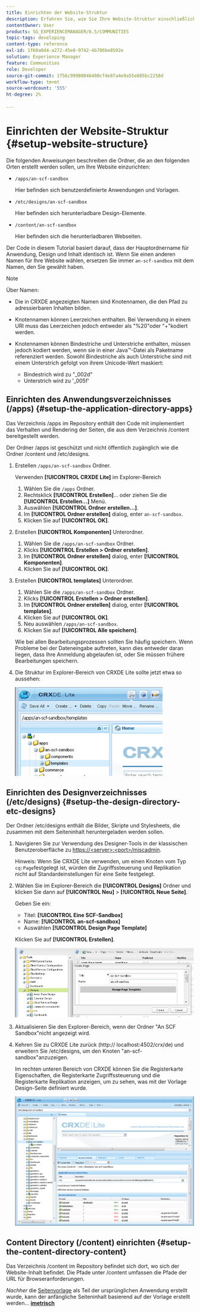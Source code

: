 ```yaml
---
title: Einrichten der Website-Struktur
description: Erfahren Sie, wie Sie Ihre Website-Struktur einschließlich der zu erstellenden Ordner einrichten.
contentOwner: User
products: SG_EXPERIENCEMANAGER/6.5/COMMUNITIES
topic-tags: developing
content-type: reference
exl-id: 1f60a0d4-a272-45e8-9742-4b706be8502e
solution: Experience Manager
feature: Communities
role: Developer
source-git-commit: 1f56c99980846400cfde8fa4e9a55e885bc2258d
workflow-type: tm+mt
source-wordcount: '555'
ht-degree: 2%

---
```


# Einrichten der Website-Struktur {#setup-website-structure}

Die folgenden Anweisungen beschreiben die Ordner, die an den folgenden Orten erstellt werden sollen, um Ihre Website einzurichten:

* `/apps/an-scf-sandbox`

  Hier befinden sich benutzerdefinierte Anwendungen und Vorlagen.

* `/etc/designs/an-scf-sandbox`

  Hier befinden sich herunterladbare Design-Elemente.

* `/content/an-scf-sandbox`

  Hier befinden sich die herunterladbaren Webseiten.

Der Code in diesem Tutorial basiert darauf, dass der Hauptordnername für Anwendung, Design und Inhalt identisch ist. Wenn Sie einen anderen Namen für Ihre Website wählen, ersetzen Sie immer `an-scf-sandbox` mit dem Namen, den Sie gewählt haben.

>[!NOTE]
>
>Über Namen:
>
>* Die in CRXDE angezeigten Namen sind Knotennamen, die den Pfad zu adressierbaren Inhalten bilden.
>* Knotennamen können Leerzeichen enthalten. Bei Verwendung in einem URI muss das Leerzeichen jedoch entweder als &quot;%20&quot;oder &quot;+&quot;kodiert werden.
>* Knotennamen können Bindestriche und Unterstriche enthalten, müssen jedoch kodiert werden, wenn sie in einer Java™-Datei als Paketname referenziert werden. Sowohl Bindestriche als auch Unterstriche sind mit einem Unterstrich gefolgt von ihrem Unicode-Wert maskiert:
>
>   * Bindestrich wird zu &quot;_002d&quot;
>   * Unterstrich wird zu &#39;_005f&#39;

## Einrichten des Anwendungsverzeichnisses (/apps) {#setup-the-application-directory-apps}

Das Verzeichnis /apps im Repository enthält den Code mit implementiert das Verhalten und Rendering der Seiten, die aus dem Verzeichnis /content bereitgestellt werden.

Der Ordner /apps ist geschützt und nicht öffentlich zugänglich wie die Ordner /content und /etc/designs.

1. Erstellen `/apps/an-scf-sandbox` Ordner.

   Verwenden **[!UICONTROL CRXDE Lite]** im Explorer-Bereich

   1. Wählen Sie die `/apps` Ordner.
   1. Rechtsklick **[!UICONTROL Erstellen]**... oder ziehen Sie die **[!UICONTROL Erstellen...]** Menü.
   1. Auswählen **[!UICONTROL Ordner erstellen...]**.
   1. Im **[!UICONTROL Ordner erstellen]** dialog, enter `an-scf-sandbox`.
   1. Klicken Sie auf **[!UICONTROL OK]**.

1. Erstellen **[!UICONTROL Komponenten]** Unterordner.

   1. Wählen Sie die `/apps/an-scf-sandbox` Ordner.
   1. Klicks **[!UICONTROL Erstellen > Ordner erstellen]**.
   1. Im **[!UICONTROL Ordner erstellen]** dialog, enter **[!UICONTROL Komponenten]**.
   1. Klicken Sie auf **[!UICONTROL OK]**.

1. Erstellen **[!UICONTROL templates]** Unterordner.

   1. Wählen Sie die `/apps/an-scf-sandbox` Ordner.
   1. Klicks **[!UICONTROL Erstellen > Ordner erstellen]**.
   1. Im **[!UICONTROL Ordner erstellen]** dialog, enter **[!UICONTROL templates]**.
   1. Klicken Sie auf **[!UICONTROL OK]**.
   1. Neu auswählen `/apps/an-scf-sandbox`.
   1. Klicken Sie auf **[!UICONTROL Alle speichern]**.

   Wie bei allen Bearbeitungsprozessen sollten Sie häufig speichern. Wenn Probleme bei der Dateneingabe auftreten, kann dies entweder daran liegen, dass Ihre Anmeldung abgelaufen ist, oder Sie müssen frühere Bearbeitungen speichern.

1. Die Struktur im Explorer-Bereich von CRXDE Lite sollte jetzt etwa so aussehen:

   ![crxde-template](assets/crxde-template.png)

## Einrichten des Designverzeichnisses (/etc/designs) {#setup-the-design-directory-etc-designs}

Der Ordner /etc/designs enthält die Bilder, Skripte und Stylesheets, die zusammen mit dem Seiteninhalt heruntergeladen werden sollen.

1. Navigieren Sie zur Verwendung des Designer-Tools in der klassischen Benutzeroberfläche zu [https://&lt;server>:&lt;port>/miscadmin](http://localhost:4502/miscadmin).

   Hinweis: Wenn Sie CRXDE Lite verwenden, um einen Knoten vom Typ `cq:Page`festgelegt ist, würden die Zugriffssteuerung und Replikation nicht auf Standardeinstellungen für eine Seite festgelegt.

1. Wählen Sie im Explorer-Bereich die **[!UICONTROL Designs]** Ordner und klicken Sie dann auf **[!UICONTROL Neu]** > **[!UICONTROL Neue Seite]**.

   Geben Sie ein:

   * Titel: **[!UICONTROL Eine SCF-Sandbox]**
   * Name: **[!UICONTROL an-scf-sandbox]**
   * Auswählen **[!UICONTROL Design Page Template]**

   Klicken Sie auf **[!UICONTROL Erstellen]**.

   ![design-template](assets/design-template.png)

1. Aktualisieren Sie den Explorer-Bereich, wenn der Ordner &quot;An SCF Sandbox&quot;nicht angezeigt wird.

1. Kehren Sie zu CRXDE Lite zurück (http:// localhost:4502/crx/de) und erweitern Sie /etc/designs, um den Knoten &quot;an-scf-sandbox&quot;anzuzeigen.

   Im rechten unteren Bereich von CRXDE können Sie die Registerkarte Eigenschaften, die Registerkarte Zugriffssteuerung und die Registerkarte Replikation anzeigen, um zu sehen, was mit der Vorlage Design-Seite definiert wurde.

   ![crxde-configure-template](assets/crxde-configure-template.png)

## Content Directory (/content) einrichten {#setup-the-content-directory-content}

Das Verzeichnis /content im Repository befindet sich dort, wo sich der Website-Inhalt befindet. Die Pfade unter /content umfassen die Pfade der URL für Browseranforderungen.

*Nachher* die [Seitenvorlage](initial-app.md#createthepagetemplate) als Teil der ursprünglichen Anwendung erstellt wurde, kann der anfängliche Seiteninhalt basierend auf der Vorlage erstellt werden... [**imetrisch**](initial-app.md)
